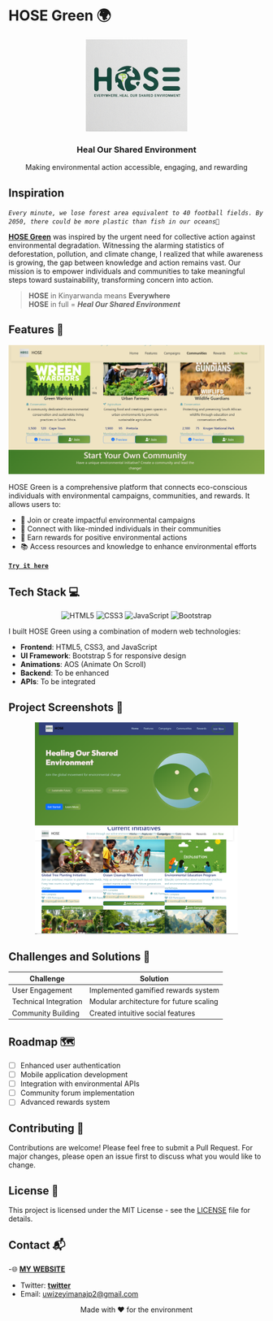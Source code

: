 # HOSE Green 🌍
<div align="center">
  <img src="assets/images/hose-logo.png" alt="HOSE Logo" width="200"/>
  <h3>Heal Our Shared Environment</h3>
  <p>Making environmental action accessible, engaging, and rewarding</p>
</div>

## Inspiration
_```Every minute, we lose forest area equivalent to 40 football fields. By 2050, there could be more plastic than fish in our oceans🥺```_

**[HOSE Green](https://ujpm.github.io/HOSE-Green/)** was inspired by the urgent need for collective action against environmental degradation. Witnessing the alarming statistics of deforestation, pollution, and climate change, I realized that while awareness is growing, the gap between knowledge and action remains vast. Our mission is to empower individuals and communities to take meaningful steps toward sustainability, transforming concern into action.

> **HOSE** in Kinyarwanda means **Everywhere**  
> **HOSE** in full = **_Heal Our Shared Environment_**

## Features 🌟

<div align="center">
  <img src="assets/images/features-preview.png" alt="Features Preview" width="600"/>
</div>

HOSE Green is a comprehensive platform that connects eco-conscious individuals with environmental campaigns, communities, and rewards. It allows users to:
- 🌱 Join or create impactful environmental campaigns
- 👥 Connect with like-minded individuals in their communities
- 🎯 Earn rewards for positive environmental actions
- 📚 Access resources and knowledge to enhance environmental efforts

**[```Try it here```](https://ujpm.github.io/HOSE-Green/)**

## Tech Stack 💻

<div align="center">
  <img src="https://img.shields.io/badge/HTML5-E34F26?style=for-the-badge&logo=html5&logoColor=white" alt="HTML5"/>
  <img src="https://img.shields.io/badge/CSS3-1572B6?style=for-the-badge&logo=css3&logoColor=white" alt="CSS3"/>
  <img src="https://img.shields.io/badge/JavaScript-F7DF1E?style=for-the-badge&logo=javascript&logoColor=black" alt="JavaScript"/>
  <img src="https://img.shields.io/badge/Bootstrap-563D7C?style=for-the-badge&logo=bootstrap&logoColor=white" alt="Bootstrap"/>
</div>

I built HOSE Green using a combination of modern web technologies:
- **Frontend**: HTML5, CSS3, and JavaScript
- **UI Framework**: Bootstrap 5 for responsive design
- **Animations**: AOS (Animate On Scroll)
- **Backend**: To be enhanced
- **APIs**: To be integrated

## Project Screenshots 📸

<div align="center">
  <img src="assets/images/screenshot-home.png" alt="Home Page" width="400"/>
  <img src="assets/images/screenshot-campaigns.png" alt="Campaigns Page" width="400"/>
</div>

## Challenges and Solutions 🎯

| Challenge | Solution |
|-----------|----------|
| User Engagement | Implemented gamified rewards system |
| Technical Integration | Modular architecture for future scaling |
| Community Building | Created intuitive social features |

## Roadmap 🗺️

- [ ] Enhanced user authentication
- [ ] Mobile application development
- [ ] Integration with environmental APIs
- [ ] Community forum implementation
- [ ] Advanced rewards system

## Contributing 🤝

Contributions are welcome! Please feel free to submit a Pull Request. For major changes, please open an issue first to discuss what you would like to change.

## License 📄

This project is licensed under the MIT License - see the [LICENSE](LICENSE) file for details.

## Contact 📬

-🌐 **[MY WEBSITE](https://portifolio-cgu.pages.dev)**
- Twitter: **[twitter](https://x.com/Uwizeyi30479056)**
- Email: uwizeyimanajp2@gmail.com

<div align="center">
  <p>Made with ❤️ for the environment</p>
</div>